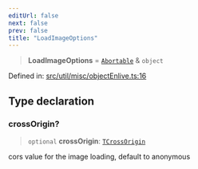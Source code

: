 ```yaml
---
editUrl: false
next: false
prev: false
title: "LoadImageOptions"
---
```


> **LoadImageOptions** = [`Abortable`](/api/type-aliases/abortable/) & `object`

Defined in: [src/util/misc/objectEnlive.ts:16](https://github.com/fabricjs/fabric.js/blob/e114448a1bce9b68a3e1bba337bc0c83a35c1aa5/src/util/misc/objectEnlive.ts#L16)

## Type declaration

### crossOrigin?

> `optional` **crossOrigin**: [`TCrossOrigin`](/api/type-aliases/tcrossorigin/)

cors value for the image loading, default to anonymous
